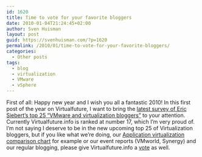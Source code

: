 ```yaml
---
id: 1620
title: Time to vote for your favorite bloggers
date: 2010-01-04T21:24:45+02:00
author: Sven Huisman
layout: post
guid: https://svenhuisman.com/?p=1620
permalink: /2010/01/time-to-vote-for-your-favorite-bloggers/
categories:
  - Other posts
tags:
  - blog
  - virtualization
  - VMware
  - vSphere
---
```

First of all: Happy new year and I wish you all a fantastic 2010! In this first post of the year on Virtualfuture, I want to bring the <a title="Favorite blogger" href="https://vsphere-land.com/news/time-to-vote-for-your-favorite-bloggers.html" target="_blank">latest survey of Eric Siebert&#8217;s top 25 &#8220;VMware and virtualization bloggers&#8221;</a> to your attention. Currently Virtualfuture.info is ranked at number 17, which I&#8217;m very proud of. I&#8217;m not saying I deserve to be in the new upcoming top 25 of Virtualization bloggers, but if you like what we&#8217;re doing, our <a title="Application virtualization comparison chart" href="https://svenhuisman.com/2009/09/application-virtualization-comparison-chart-september-2009/" target="_blank">Application virtualization comparison chart</a> for example or our event reports (VMworld, Synergy) and our regular blogging, please give Virtualfuture.info a <a title="Vote" href="https://www.surveygizmo.com/s/222837/pick-your-top-10-favorite-blogs" target="_blank">vote</a> as well.